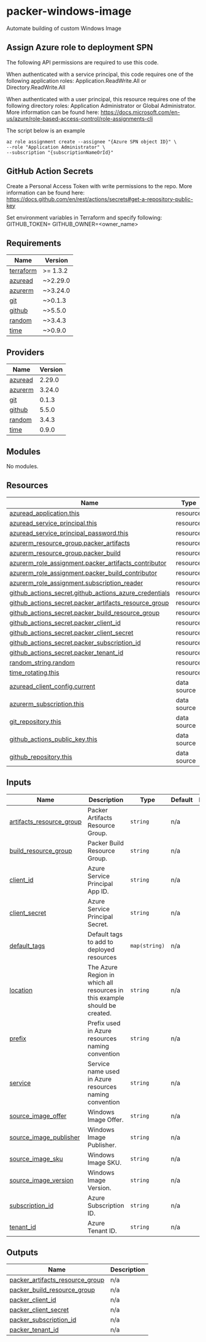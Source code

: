 # packer-windows-image
Automate building of custom Windows Image

## Assign Azure role to deployment SPN

The following API permissions are required to use this code.

When authenticated with a service principal, this code requires one of the following application roles: Application.ReadWrite.All or Directory.ReadWrite.All

When authenticated with a user principal, this resource requires one of the following directory roles: Application Administrator or Global Administrator. More information can be found here: https://docs.microsoft.com/en-us/azure/role-based-access-control/role-assignments-cli

The script below is an example 
```
az role assignment create --assignee "{Azure SPN object ID}" \
--role "Application Administrator" \
--subscription "{subscriptionNameOrId}"
```

## GitHub Action Secrets

Create a Personal Access Token with write permissions to the repo. More information can be found here: https://docs.github.com/en/rest/actions/secrets#get-a-repository-public-key

Set environment variables in Terraform and specify following:
GITHUB_TOKEN=<Personal Access Token with write permissions>
GITHUB_OWNER=<owner_name>

<!-- BEGINNING OF PRE-COMMIT-TERRAFORM DOCS HOOK -->
## Requirements

| Name | Version |
|------|---------|
| <a name="requirement_terraform"></a> [terraform](#requirement\_terraform) | >= 1.3.2 |
| <a name="requirement_azuread"></a> [azuread](#requirement\_azuread) | ~>2.29.0 |
| <a name="requirement_azurerm"></a> [azurerm](#requirement\_azurerm) | ~>3.24.0 |
| <a name="requirement_git"></a> [git](#requirement\_git) | ~>0.1.3 |
| <a name="requirement_github"></a> [github](#requirement\_github) | ~>5.5.0 |
| <a name="requirement_random"></a> [random](#requirement\_random) | ~>3.4.3 |
| <a name="requirement_time"></a> [time](#requirement\_time) | ~>0.9.0 |

## Providers

| Name | Version |
|------|---------|
| <a name="provider_azuread"></a> [azuread](#provider\_azuread) | 2.29.0 |
| <a name="provider_azurerm"></a> [azurerm](#provider\_azurerm) | 3.24.0 |
| <a name="provider_git"></a> [git](#provider\_git) | 0.1.3 |
| <a name="provider_github"></a> [github](#provider\_github) | 5.5.0 |
| <a name="provider_random"></a> [random](#provider\_random) | 3.4.3 |
| <a name="provider_time"></a> [time](#provider\_time) | 0.9.0 |

## Modules

No modules.

## Resources

| Name | Type |
|------|------|
| [azuread_application.this](https://registry.terraform.io/providers/hashicorp/azuread/latest/docs/resources/application) | resource |
| [azuread_service_principal.this](https://registry.terraform.io/providers/hashicorp/azuread/latest/docs/resources/service_principal) | resource |
| [azuread_service_principal_password.this](https://registry.terraform.io/providers/hashicorp/azuread/latest/docs/resources/service_principal_password) | resource |
| [azurerm_resource_group.packer_artifacts](https://registry.terraform.io/providers/hashicorp/azurerm/latest/docs/resources/resource_group) | resource |
| [azurerm_resource_group.packer_build](https://registry.terraform.io/providers/hashicorp/azurerm/latest/docs/resources/resource_group) | resource |
| [azurerm_role_assignment.packer_artifacts_contributor](https://registry.terraform.io/providers/hashicorp/azurerm/latest/docs/resources/role_assignment) | resource |
| [azurerm_role_assignment.packer_build_contributor](https://registry.terraform.io/providers/hashicorp/azurerm/latest/docs/resources/role_assignment) | resource |
| [azurerm_role_assignment.subscription_reader](https://registry.terraform.io/providers/hashicorp/azurerm/latest/docs/resources/role_assignment) | resource |
| [github_actions_secret.github_actions_azure_credentials](https://registry.terraform.io/providers/integrations/github/latest/docs/resources/actions_secret) | resource |
| [github_actions_secret.packer_artifacts_resource_group](https://registry.terraform.io/providers/integrations/github/latest/docs/resources/actions_secret) | resource |
| [github_actions_secret.packer_build_resource_group](https://registry.terraform.io/providers/integrations/github/latest/docs/resources/actions_secret) | resource |
| [github_actions_secret.packer_client_id](https://registry.terraform.io/providers/integrations/github/latest/docs/resources/actions_secret) | resource |
| [github_actions_secret.packer_client_secret](https://registry.terraform.io/providers/integrations/github/latest/docs/resources/actions_secret) | resource |
| [github_actions_secret.packer_subscription_id](https://registry.terraform.io/providers/integrations/github/latest/docs/resources/actions_secret) | resource |
| [github_actions_secret.packer_tenant_id](https://registry.terraform.io/providers/integrations/github/latest/docs/resources/actions_secret) | resource |
| [random_string.random](https://registry.terraform.io/providers/hashicorp/random/latest/docs/resources/string) | resource |
| [time_rotating.this](https://registry.terraform.io/providers/hashicorp/time/latest/docs/resources/rotating) | resource |
| [azuread_client_config.current](https://registry.terraform.io/providers/hashicorp/azuread/latest/docs/data-sources/client_config) | data source |
| [azurerm_subscription.this](https://registry.terraform.io/providers/hashicorp/azurerm/latest/docs/data-sources/subscription) | data source |
| [git_repository.this](https://registry.terraform.io/providers/innovationnorway/git/latest/docs/data-sources/repository) | data source |
| [github_actions_public_key.this](https://registry.terraform.io/providers/integrations/github/latest/docs/data-sources/actions_public_key) | data source |
| [github_repository.this](https://registry.terraform.io/providers/integrations/github/latest/docs/data-sources/repository) | data source |

## Inputs

| Name | Description | Type | Default | Required |
|------|-------------|------|---------|:--------:|
| <a name="input_artifacts_resource_group"></a> [artifacts\_resource\_group](#input\_artifacts\_resource\_group) | Packer Artifacts Resource Group. | `string` | n/a | yes |
| <a name="input_build_resource_group"></a> [build\_resource\_group](#input\_build\_resource\_group) | Packer Build Resource Group. | `string` | n/a | yes |
| <a name="input_client_id"></a> [client\_id](#input\_client\_id) | Azure Service Principal App ID. | `string` | n/a | yes |
| <a name="input_client_secret"></a> [client\_secret](#input\_client\_secret) | Azure Service Principal Secret. | `string` | n/a | yes |
| <a name="input_default_tags"></a> [default\_tags](#input\_default\_tags) | Default tags to add to deployed resources | `map(string)` | n/a | yes |
| <a name="input_location"></a> [location](#input\_location) | The Azure Region in which all resources in this example should be created. | `string` | n/a | yes |
| <a name="input_prefix"></a> [prefix](#input\_prefix) | Prefix used in Azure resources naming convention | `string` | n/a | yes |
| <a name="input_service"></a> [service](#input\_service) | Service name used in Azure resources naming convention | `string` | n/a | yes |
| <a name="input_source_image_offer"></a> [source\_image\_offer](#input\_source\_image\_offer) | Windows Image Offer. | `string` | n/a | yes |
| <a name="input_source_image_publisher"></a> [source\_image\_publisher](#input\_source\_image\_publisher) | Windows Image Publisher. | `string` | n/a | yes |
| <a name="input_source_image_sku"></a> [source\_image\_sku](#input\_source\_image\_sku) | Windows Image SKU. | `string` | n/a | yes |
| <a name="input_source_image_version"></a> [source\_image\_version](#input\_source\_image\_version) | Windows Image Version. | `string` | n/a | yes |
| <a name="input_subscription_id"></a> [subscription\_id](#input\_subscription\_id) | Azure Subscription ID. | `string` | n/a | yes |
| <a name="input_tenant_id"></a> [tenant\_id](#input\_tenant\_id) | Azure Tenant ID. | `string` | n/a | yes |

## Outputs

| Name | Description |
|------|-------------|
| <a name="output_packer_artifacts_resource_group"></a> [packer\_artifacts\_resource\_group](#output\_packer\_artifacts\_resource\_group) | n/a |
| <a name="output_packer_build_resource_group"></a> [packer\_build\_resource\_group](#output\_packer\_build\_resource\_group) | n/a |
| <a name="output_packer_client_id"></a> [packer\_client\_id](#output\_packer\_client\_id) | n/a |
| <a name="output_packer_client_secret"></a> [packer\_client\_secret](#output\_packer\_client\_secret) | n/a |
| <a name="output_packer_subscription_id"></a> [packer\_subscription\_id](#output\_packer\_subscription\_id) | n/a |
| <a name="output_packer_tenant_id"></a> [packer\_tenant\_id](#output\_packer\_tenant\_id) | n/a |
<!-- END OF PRE-COMMIT-TERRAFORM DOCS HOOK -->
